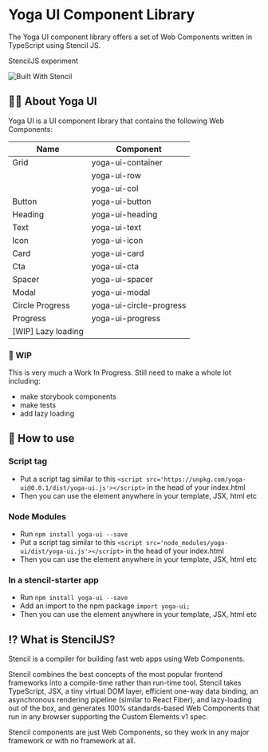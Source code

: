 # Yoga UI Component Library
The Yoga UI component library offers a set of Web Components written in TypeScript using Stencil JS.

StencilJS experiment

![Built With Stencil](https://img.shields.io/badge/-Built%20With%20Stencil-16161d.svg?logo=data%3Aimage%2Fsvg%2Bxml%3Bbase64%2CPD94bWwgdmVyc2lvbj0iMS4wIiBlbmNvZGluZz0idXRmLTgiPz4KPCEtLSBHZW5lcmF0b3I6IEFkb2JlIElsbHVzdHJhdG9yIDE5LjIuMSwgU1ZHIEV4cG9ydCBQbHVnLUluIC4gU1ZHIFZlcnNpb246IDYuMDAgQnVpbGQgMCkgIC0tPgo8c3ZnIHZlcnNpb249IjEuMSIgaWQ9IkxheWVyXzEiIHhtbG5zPSJodHRwOi8vd3d3LnczLm9yZy8yMDAwL3N2ZyIgeG1sbnM6eGxpbms9Imh0dHA6Ly93d3cudzMub3JnLzE5OTkveGxpbmsiIHg9IjBweCIgeT0iMHB4IgoJIHZpZXdCb3g9IjAgMCA1MTIgNTEyIiBzdHlsZT0iZW5hYmxlLWJhY2tncm91bmQ6bmV3IDAgMCA1MTIgNTEyOyIgeG1sOnNwYWNlPSJwcmVzZXJ2ZSI%2BCjxzdHlsZSB0eXBlPSJ0ZXh0L2NzcyI%2BCgkuc3Qwe2ZpbGw6I0ZGRkZGRjt9Cjwvc3R5bGU%2BCjxwYXRoIGNsYXNzPSJzdDAiIGQ9Ik00MjQuNywzNzMuOWMwLDM3LjYtNTUuMSw2OC42LTkyLjcsNjguNkgxODAuNGMtMzcuOSwwLTkyLjctMzAuNy05Mi43LTY4LjZ2LTMuNmgzMzYuOVYzNzMuOXoiLz4KPHBhdGggY2xhc3M9InN0MCIgZD0iTTQyNC43LDI5Mi4xSDE4MC40Yy0zNy42LDAtOTIuNy0zMS05Mi43LTY4LjZ2LTMuNkgzMzJjMzcuNiwwLDkyLjcsMzEsOTIuNyw2OC42VjI5Mi4xeiIvPgo8cGF0aCBjbGFzcz0ic3QwIiBkPSJNNDI0LjcsMTQxLjdIODcuN3YtMy42YzAtMzcuNiw1NC44LTY4LjYsOTIuNy02OC42SDMzMmMzNy45LDAsOTIuNywzMC43LDkyLjcsNjguNlYxNDEuN3oiLz4KPC9zdmc%2BCg%3D%3D&colorA=16161d&style=flat-square)

## 🧘‍♀️ About Yoga UI

Yoga UI is a UI component library that contains the following Web Components:

| Name      | Component           |  
|-----------|---------------------|
| Grid      | yoga-ui-container   | 
|           | yoga-ui-row         |
|           | yoga-ui-col         |
| Button    | yoga-ui-button      | 
| Heading   | yoga-ui-heading     | 
| Text      | yoga-ui-text        | 
| Icon      | yoga-ui-icon        | 
| Card      | yoga-ui-card        | 
| Cta       | yoga-ui-cta         | 
| Spacer    | yoga-ui-spacer      | 
| Modal     | yoga-ui-modal      | 
| Circle Progress    | yoga-ui-circle-progress      | 
| Progress           | yoga-ui-progress             | 
| [WIP] Lazy loading |         | 

### 🚧 WIP
This is very much a Work In Progress. Still need to make a whole lot including:
- make storybook components
- make tests
- add lazy loading

## 🏁 How to use

### Script tag
- Put a script tag similar to this `<script src='https://unpkg.com/yoga-ui@0.0.1/dist/yoga-ui.js'></script>` in the head of your index.html
- Then you can use the element anywhere in your template, JSX, html etc

### Node Modules
- Run `npm install yoga-ui --save`
- Put a script tag similar to this `<script src='node_modules/yoga-ui/dist/yoga-ui.js'></script>` in the head of your index.html
- Then you can use the element anywhere in your template, JSX, html etc

### In a stencil-starter app
- Run `npm install yoga-ui --save`
- Add an import to the npm package `import yoga-ui;`
- Then you can use the element anywhere in your template, JSX, html etc


## ⁉️ What is StencilJS?

Stencil is a compiler for building fast web apps using Web Components.

Stencil combines the best concepts of the most popular frontend frameworks into a compile-time rather than run-time tool.  Stencil takes TypeScript, JSX, a tiny virtual DOM layer, efficient one-way data binding, an asynchronous rendering pipeline (similar to React Fiber), and lazy-loading out of the box, and generates 100% standards-based Web Components that run in any browser supporting the Custom Elements v1 spec.

Stencil components are just Web Components, so they work in any major framework or with no framework at all.
